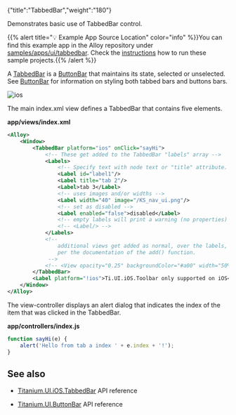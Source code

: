 {"title":"TabbedBar","weight":"180"}

Demonstrates basic use of TabbedBar control.

{{% alert title="💡 Example App Source Location" color="info" %}}You can find this example app in the Alloy repository under [samples/apps/ui/tabbedbar](https://github.com/appcelerator/alloy/tree/master/samples/apps/ui/tabbedbar). Check the [instructions](/docs/appc/Alloy_Framework/Alloy_Guide/Alloy_Test_Apps/) how to run these sample projects.{{% /alert %}}

A [TabbedBar](#!/api/Titanium.UI.iOS.TabbedBar) is a [ButtonBar](#!/api/Titanium.UI.iOS.TabbedBar) that maintains its state, selected or unselected. See [ButtonBar](#!/api/Titanium.UI.ButtonBar) for information on styling both tabbed bars and buttons bars.

![ios](/Images/appc/download/attachments/41845775/ios.png)

The main index.xml view defines a TabbedBar that contains five <Label/> elements.

**app/views/index.xml**

```xml
<Alloy>
    <Window>
        <TabbedBar platform="ios" onClick="sayHi">
            <!-- These get added to the TabbedBar "labels" array -->
            <Labels>
                <!-- Specify text with node text or "title" attribute. -->
                <Label id="label1"/>
                <Label title="tab 2"/>
                <Label>tab 3</Label>
                <!-- uses images and/or widths -->
                <Label width="40" image="/KS_nav_ui.png"/>
                <!-- set as disabled -->
                <Label enabled="false">disabled</Label>
                <!-- empty labels will print a warning (no properties) -->
                <!-- <Label/> -->
            </Labels>
            <!--
                additional views get added as normal, over the labels, as
                per the documentation of the add() function.
             -->
            <!-- <View opacity="0.25" backgroundColor="#a00" width="50%"/> -->
        </TabbedBar>
        <Label platform="!ios">Ti.UI.iOS.Toolbar only supported on iOS</Label>
    </Window>
</Alloy>
```

The view-controller displays an alert dialog that indicates the index of the item that was clicked in the TabbedBar.

**app/controllers/index.js**

```javascript
function sayHi(e) {
    alert('Hello from tab a index ' + e.index + '!');
}
```

## See also

* [Titanium.UI.iOS.TabbedBar](#!/api/Titanium.UI.iOS.TabbedBar) API reference

* [Titanium.UI.ButtonBar](#!/api/Titanium.UI.ButtonBar) API reference

